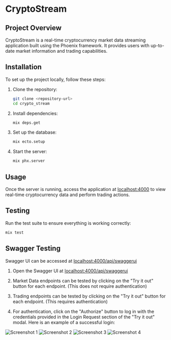 # CryptoStream

## Project Overview

CryptoStream is a real-time cryptocurrency market data streaming application built using the Phoenix framework. It provides users with up-to-date market information and trading capabilities.

## Installation

To set up the project locally, follow these steps:

1. Clone the repository:
   ```bash
   git clone <repository-url>
   cd crypto_stream
   ```

2. Install dependencies:
   ```bash
   mix deps.get
   ```

3. Set up the database:
   ```bash
   mix ecto.setup
   ```

4. Start the server:
   ```bash
   mix phx.server
   ```

## Usage

Once the server is running, access the application at [localhost:4000](http://localhost:4000) to view real-time cryptocurrency data and perform trading actions.

## Testing

Run the test suite to ensure everything is working correctly:

```bash
mix test
```

## Swagger Testing

Swagger UI can be accessed at [localhost:4000/api/swaggerui](http://localhost:4000/api/swaggerui)

1. Open the Swagger UI at [localhost:4000/api/swaggerui](http://localhost:4000/api/swaggerui)

2. Market Data endpoints can be tested by clicking on the "Try it out" button for each endpoint. (This does not require authentication)

3. Trading endpoints can be tested by clicking on the "Try it out" button for each endpoint. (This requires authentication)

4. For authentication, click on the "Authorize" button to log in with the credentials provided in the Login Request section of the "Try it out" modal. Here is an example of a successful login:

![Screenshot 1](instructions/Screenshot%202024-12-10%20at%206.03.49%20PM.png)
![Screenshot 2](instructions/Screenshot%202024-12-10%20at%206.03.54%20PM.png)
![Screenshot 3](instructions/Screenshot%202024-12-10%20at%206.04.03%20PM.png)
![Screenshot 4](instructions/Screenshot%202024-12-10%20at%206.04.12%20PM.png)
